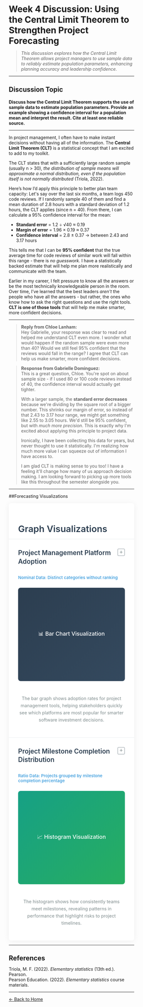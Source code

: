 # Week 4 Discussion: Using the Central Limit Theorem to Strengthen Project Forecasting

> *This discussion explores how the Central Limit Theorem allows project managers to use sample data to reliably estimate population parameters, enhancing planning accuracy and leadership confidence.*

---

## **Discussion Topic**

#### Discuss how the Central Limit Theorem supports the use of sample data to estimate population parameters. Provide an example showing a confidence interval for a population mean and interpret the result. Cite at least one reliable source.

---

In project management, I often have to make instant decisions without having all of the information. The **Central Limit Theorem (CLT)** is a statistical concept that I am excited to add to my toolkit.

The CLT states that with a sufficiently large random sample (usually n > 30), *the distribution of sample means will approximate a normal distribution, even if the population itself is not normally distributed* (Triola, 2022).

Here’s how I’d apply this principle to better plan team capacity: Let's say over the last six months, a team logs 450 code reviews. If I randomly sample 40 of them and find a mean duration of 2.8 hours with a standard deviation of 1.2 hours, the CLT applies (since n = 40). From there, I can calculate a 95% confidence interval for the mean:

- **Standard error** = 1.2 ÷ √40 ≈ 0.19  
- **Margin of error** = 1.96 × 0.19 ≈ 0.37  
- **Confidence interval** = 2.8 ± 0.37 → between 2.43 and 3.17 hours

This tells me that I can be **95% confident** that the true average time for code reviews of similar work will fall within this range - there is *no guesswork.* I have a statistically backed estimate that will help me plan more realistically and communicate with the team.

Earlier in my career, I felt pressure to know all the answers or be the most technically knowledgeable person in the room. Over time, I’ve learned that the best leaders *aren't* the people who have all the answers - but rather, the ones who know how to ask the right questions and use the right tools. **CLT is one of those tools** that will help me make smarter, more confident decisions.

---

> **Reply from Chloe Lanham:**  
> Hey Gabrielle, your response was clear to read and helped me understand CLT even more. I wonder what would happen if the random sample were even more than 40? Would we still feel 95% confident that the reviews would fall in the range? I agree that CLT can help us make smarter, more confident decisions.

> **Response from Gabrielle Dominguez:**  
> This is a great question, Chloe. You're spot on about sample size - if I used 80 or 100 code reviews instead of 40, the confidence interval would actually get tighter.  
>  
> With a larger sample, the **standard error decreases** because we're dividing by the square root of a bigger number. This shrinks our margin of error, so instead of that 2.43 to 3.17 hour range, we might get something like 2.55 to 3.05 hours. We'd still be 95% confident, but with *much more precision*. This is exactly why I'm excited about applying this principle to project data.  
>  
> Ironically, I have been collecting this data for years, but never thought to use it statistically. I'm realizing how much more value I can squeeze out of information I have access to.  
>  
> I am glad CLT is making sense to you too! I have a feeling it'll change how many of us approach decision making. I am looking forward to picking up more tools like this throughout the semester alongside you.

---

##Forecasting Visualizations

<!DOCTYPE html>
<html lang="en">
<head>
  <meta charset="UTF-8">
  <meta name="viewport" content="width=device-width, initial-scale=1.0">
  <title>Graph Visualizations</title>
  <style>
    * {
      margin: 0;
      padding: 0;
      box-sizing: border-box;
    }

    body {
      font-family: -apple-system, BlinkMacSystemFont, 'Segoe UI', Roboto, sans-serif;
      background: #f8f9fa;
      line-height: 1.6;
      padding: 40px 20px;
    }

    .container {
      max-width: 1400px;
      margin: 0 auto;
      background: white;
      box-shadow: 0 2px 20px rgba(0,0,0,0.06);
      border-radius: 8px;
      overflow: hidden;
    }

    .main-title {
      padding: 30px 40px 20px;
      font-size: 2rem;
      font-weight: 600;
      color: #2c3e50;
      border-bottom: 1px solid #e9ecef;
      background: white;
    }

    .visualization-grid {
      display: grid;
      grid-template-columns: 1fr 2px 1fr;
      height: 600px;
    }

    .viz-section {
      padding: 40px;
      display: flex;
      flex-direction: column;
      background: white;
      position: relative;
      transition: background 0.3s ease;
    }

    .section-header {
      display: flex;
      justify-content: space-between;
      align-items: flex-start;
      margin-bottom: 30px;
    }

    .section-title {
      font-size: 1.3rem;
      font-weight: 600;
      color: #2c3e50;
      margin: 0;
      line-height: 1.3;
      transition: color 0.3s ease;
    }

    .expand-button {
      width: 24px;
      height: 24px;
      border: 2px solid #bdc3c7;
      background: white;
      border-radius: 4px;
      cursor: pointer;
      display: flex;
      align-items: center;
      justify-content: center;
      font-size: 18px;
      color: #7f8c8d;
      transition: all 0.2s ease;
      flex-shrink: 0;
      margin-left: 20px;
    }

    .expand-button:hover {
      border-color: #3498db;
      color: #3498db;
      background: #f8f9fa;
    }

    .data-type {
      font-size: 0.85rem;
      color: #3498db;
      margin-bottom: 25px;
      font-weight: 500;
    }

    .chart-container {
      flex: 1;
      display: flex;
      align-items: center;
      justify-content: center;
      margin-bottom: 30px;
    }

    .chart-placeholder {
      width: 100%;
      height: 300px;
      border-radius: 8px;
      display: flex;
      align-items: center;
      justify-content: center;
      color: white;
      font-size: 1.1rem;
      font-weight: 500;
    }

    .bar-chart {
      background: linear-gradient(135deg, #2c3e50 0%, #34495e 100%);
    }

    .histogram-chart {
      background: linear-gradient(135deg, #16a085 0%, #27ae60 100%);
    }

    .description {
      font-size: 0.9rem;
      color: #7f8c8d;
      line-height: 1.6;
      text-align: center;
    }

    .vertical-divider {
      background: #95a5a6;
      width: 2px;
    }

    /* Responsive Design */
    @media (max-width: 1024px) {
      .visualization-grid {
        grid-template-columns: 1fr;
        grid-template-rows: auto 1px auto;
        height: auto;
      }

      .vertical-divider {
        width: 100%;
        height: 1px;
        background: #e9ecef;
      }

      .viz-section {
        padding: 30px;
        border-radius: 6px;
      }

      .main-title {
        padding: 25px 30px 15px;
        font-size: 1.8rem;
      }
    }

    @media (max-width: 768px) {
      body {
        padding: 20px 10px;
      }

      .viz-section {
        padding: 25px 20px;
        border-radius: 4px;
      }

      .main-title {
        padding: 20px;
        font-size: 1.6rem;
      }

      .section-title {
        font-size: 1.1rem;
      }

      .chart-container {
        margin-bottom: 25px;
      }

      .chart-placeholder {
        height: 250px;
        font-size: 1rem;
      }
    }

    @media (max-width: 480px) {
      .section-header {
        flex-direction: column;
        align-items: flex-start;
        gap: 15px;
      }

      .expand-button {
        align-self: flex-end;
        margin-left: 0;
      }

      .chart-placeholder {
        height: 200px;
        font-size: 0.9rem;
      }

      .viz-section {
        border-radius: 2px;
      }
    }

    /* Hover Effects */
    .viz-section:hover {
      background: radial-gradient(circle at top left, #f0f8ff 0%, #ffffff 100%);
    }

    .viz-section:hover .section-title {
      color: #2980b9;
    }
  </style>
</head>
<body>
  <div class="container">
    <h1 class="main-title">Graph Visualizations</h1>
    <div class="visualization-grid">
      <div class="viz-section">
        <div class="section-header">
          <h2 class="section-title">Project Management Platform Adoption</h2>
          <button class="expand-button">+</button>
        </div>
        <div class="data-type">Nominal Data: Distinct categories without ranking</div>
        <div class="chart-container">
          <div class="chart-placeholder bar-chart">📊 Bar Chart Visualization</div>
        </div>
        <p class="description">The bar graph shows adoption rates for project management tools, helping stakeholders quickly see which platforms are most popular for smarter software investment decisions.</p>
      </div>
      <div class="vertical-divider"></div>
      <div class="viz-section">
        <div class="section-header">
          <h2 class="section-title">Project Milestone Completion Distribution</h2>
          <button class="expand-button">+</button>
        </div>
        <div class="data-type">Ratio Data: Projects grouped by milestone completion percentage</div>
        <div class="chart-container">
          <div class="chart-placeholder histogram-chart">📈 Histogram Visualization</div>
        </div>
        <p class="description">The histogram shows how consistently teams meet milestones, revealing patterns in performance that highlight risks to project timelines.</p>
      </div>
    </div>
  </div>
  <script>
    document.querySelectorAll('.expand-button').forEach(button => {
      button.addEventListener('click', function() {
        this.textContent = this.textContent === '+' ? '−' : '+';
        this.style.transform = 'scale(0.95)';
        setTimeout(() => {
          this.style.transform = 'scale(1)';
        }, 100);
      });
    });
  </script>
</body>
</html>

---

## References

Triola, M. F. (2022). *Elementary statistics* (13th ed.). Pearson.  
Pearson Education. (2022). *Elementary statistics* course materials.

---

[← Back to Home](https://gabrielledominguez.github.io/Statics-Applied-Bridging-Data-Decision-Making-in-Project-Management/)

